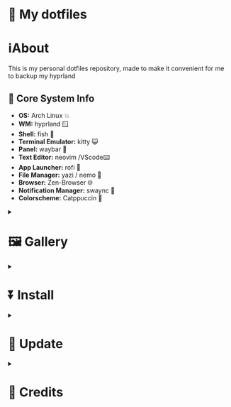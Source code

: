 <h1>💖 My dotfiles</h1>

<div>
<h1>ℹ️About</h1>
<p>This is my personal dotfiles repository, made to make it convenient for me to backup my hyprland</p>
<h2>🌸 Core System Info</h2>
<ul>
<li><b>OS:</b> Arch Linux 💥</li>
<li> <b>WM:</b> hyprland 🪟</li>
<li> <b>Shell:</b> fish 🐚</li>
<li> <b>Terminal Emulator:</b> kitty 😺</li>
<li> <b>Panel:</b> waybar 🍧</li>
<li> <b>Text Editor:</b> neovim /VScode⌨️</li>
<li> <b>App Launcher:</b> rofi 🚀</li>
<li> <b>File Manager:</b> yazi / nemo 📂</li>
<li> <b>Browser:</b> Zen-Browser 🌐</li>
<li> <b>Notification Manager:</b> swaync 🔕</li>
<li> <b>Colorscheme:</b> Catppuccin 🎨</li>
</ul>
</div>

<div>
<details>
<summary><h1>🖼 Gallery</h1></summary>
<p>I don't have a screenshots now:D<p>
</details>
</div>

<div>
<details>
<summary><h1>⏬ Install</h1></summary>

<h2>📤 Dependencies Installation</h12>

<h3>📦 Necessarily apps/utils</h3>

```
yay -Sy hyprland hyprlock hypridle hyprpicker hyprpaper xdg-desktop-portal-hyprland waybar waybar-updates rofi-wayland swaync wl-clipboard cliphist swayosd-git brightnessctl polkit-gnome playerctl grim slurp fastfetch fish yazi satty nemo yadm wttr wttrbar cava devify easyeffects-git udiskie swww ark hyprshot eza 
```

<details>
<summary><h3>📦 optional apps/utils</h3></summary>

```
yay -S zen-browser-bin discord obsidian spotify lazygit-git lazydocker thunderbird krita libreoffice obs-studio-git steam
```

</details>
<h3>🎨 Color themes</h3>

```
yay -Sy catppuccin-gtk-theme-mocha bibata-cursor-theme-bin qt5ct qt5-wayland qt6-wayland kvantum kvantum-qt5 nwg-look
```

<h3>📸 Icon themes</h3>

```
curl -LJO https://github.com/ljmill/catppuccin-icons/releases/download/v0.2.0/Catppuccin-SE.tar.bz2
```

<p>Extract the compressed package.</p>

```
tar -xf Catppuccin-SE.tar.bz2
```

<p>And move them to the ~/.local/share/icons directory.</p>

```
mv Catppuccin-SE ~/.local/share/icons/
```


<h3>🗛 Fonts </h3>

```
yay -Sy ttf-jetbrains-mono-nerd ttf-nerd-fonts-symbols ttf-nerd-fonts-symbols-mono ttf-nerd-fonts-symbols-common ttf-font-awesome noto-fonts-cjk ttf-ms-win11-auto
```

<p>Refresh the font cache:</p>

```
fc-cache -fv
```

<h2>💾 Dotfiles Installation</h2>

<h3>🌟 Yadm Method</h3>

```
yadm clone https://github.com/sh0rkie/dotfiles.git
```

<h3>🚀 Git Method</h3>

```
git clone https://github.com/sh0rkie/dotfiles.git
cd Dotfiles
mv ~/.config ~/.configold && cp -r .config ~/.config
```

</details>
</div>

<div>
<details>
<summary><h1>🔁 Update</h1></summary>
<h2>🔁Update packages:</h2>
        
```
yay -Syu
pacman -Syu
```

<h2>🔁Update dotfiles:</h2>
<h3>🌟 Yadm Method</h3>

```
yadm pull
```

<h3>🚀 Git Method</h3>

```
git clone https://github.com/sh0rkie/dotfiles.git
cd Dotfiles
cp -r .config/* ~/.config/
```

</details>
</div>

<div>
<details> <summary><h1>👏 Credits</h1></summary>
<ul>
<li>
<a href="https://github.com/catppuccin">Catppuccin Theme</a> – for the beautiful style ✨
</li>
<li>
<a href="https://github.com/hyprwm/Hyprland">Hyprland</a>– next-gen dynamic tiling Wayland WM 🪟
</li>
<li>
<a href="https://wiki.archlinux.org/">Arch Wiki</a> – best documentation ever 📚
</li>
<li>
<a href="https://github.com/folke/lazy.nvim">lazy.nvim</a> – for Neovim plugin management 🚀</li>
</ul>
<p>And special thanks to the Linux and r/unixporn community!</p> </details>
</div>
